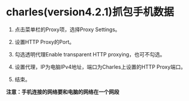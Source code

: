 # charles(version4.2.1)抓包手机数据

1. 点击菜单栏的Proxy项，选择Proxy Settings。

2. 设置HTTP Proxy的Port。

3. 勾选透明代理Enable transparent HTTP proxying，也可不勾选。

4. 设置代理，IP为电脑IPv4地址，端口为Charles上设置的HTTP Proxy端口。

5. 结束。

**注意：手机连接的网络要和电脑的网络在一个网段**
